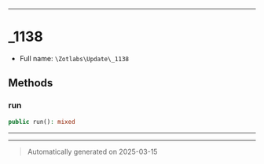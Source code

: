 ***

# _1138





* Full name: `\Zotlabs\Update\_1138`




## Methods


### run



```php
public run(): mixed
```












***


***
> Automatically generated on 2025-03-15
